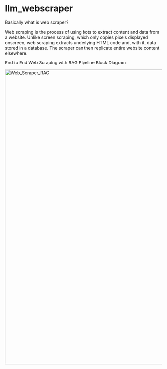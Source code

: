 # llm_webscraper


Basically what is web scraper?


Web scraping is the process of using bots to extract content and data from a website. Unlike screen scraping, which only copies pixels displayed onscreen, web scraping extracts underlying HTML code and, with it, data stored in a database. The scraper can then replicate entire website content elsewhere.



End to End Web Scraping with RAG Pipeline Block Diagram


<img width="950" alt="Web_Scraper_RAG" src="https://github.com/user-attachments/assets/b6b0bef1-a728-4969-b035-840d5ff321eb">



